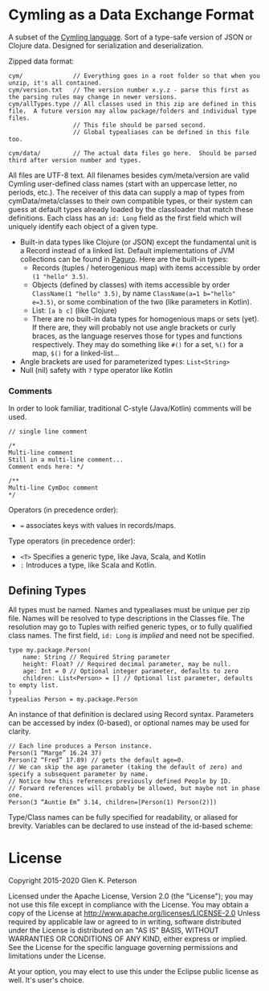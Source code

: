 # Cymling as a Data Exchange Format

A subset of the [Cymling language](README.md).
Sort of a type-safe version of JSON or Clojure data.
Designed for serialization and deserialization.

Zipped data format:
```
cym/              // Everything goes in a root folder so that when you unzip, it's all contained.
cym/version.txt   // The version number x.y.z - parse this first as the parsing rules may change in newer versions.
cym/allTypes.type // All classes used in this zip are defined in this file.  A future version may allow package/folders and individual type files.
                  // This file should be parsed second.
                  // Global typealiases can be defined in this file too.

cym/data/         // The actual data files go here.  Should be parsed third after version number and types.
```
All files are UTF-8 text.
All filenames besides cym/meta/version are valid Cymling user-defined class names (start with an uppercase letter, no periods, etc.).
The receiver of this data can supply a map of types from cymData/meta/classes to their own compatible types, or their system can guess at default types already loaded by the classloader that match these definitions.
Each class has an `id: Long` field as the first field which will uniquely identify each object of a given type.

 - Built-in data types like Clojure (or JSON) except the fundamental unit is a Record instead of a linked list.  Default implementations of JVM collections can be found in [Paguro](https://github.com/GlenKPeterson/Paguro).  Here are the built-in types:
   - Records (tuples / heterogenious map) with items accessible by order `(1 "hello" 3.5)`.
   - Objects (defined by classes) with items accessible by order `ClassName(1 "hello" 3.5)`, by name `ClassName(a=1 b="hello" e=3.5)`, or some combination of the two (like parameters in Kotlin).
   - List: `[a b c]` (like Clojure)
   - There are no built-in data types for homogenious maps or sets (yet).
   If there are, they will probably not use angle brackets or curly braces, as the language reserves those for types and functions respectively.
   They may do something like `#()` for a set, `%()` for a map, `$()` for a linked-list...
 - Angle brackets are used for parameterized types: `List<String>`
 - Null (nil) safety with `?` type operator like Kotlin

### Comments

In order to look familiar, traditional C-style (Java/Kotlin) comments will be used.

```
// single line comment

/*
Multi-line comment
Still in a multi-line comment...
Comment ends here: */

/**
Multi-line CymDoc comment
*/
```

Operators (in precedence order):
 - `=` associates keys with values in records/maps.

Type operators (in precedence order):
 - `<T>` Specifies a generic type, like Java, Scala, and Kotlin
 - `:` Introduces a type, like Scala and Kotlin.

## Defining Types
All types must be named.
Names and typealiases must be unique per zip file.
Names will be resolved to type descriptions in the Classes file.
The resolution may go to Tuples with reified generic types, or to fully qualified class names.
The first field, `id: Long` is *implied* and need not be specified.
```
type my.package.Person(
    name: String // Required String parameter
    height: Float? // Required decimal parameter, may be null.
    age: Int = 0 // Optional integer parameter, defaults to zero
    children: List<Person> = [] // Optional list parameter, defaults to empty list.
)
typealias Person = my.package.Person
```

An instance of that definition is declared using Record syntax.  Parameters can be accessed by index (0-based), or optional names may be used for clarity.
```
// Each line produces a Person instance.
Person(1 “Marge” 16.24 37)
Person(2 “Fred” 17.89) // gets the default age=0.
// We can skip the age parameter (taking the default of zero) and specify a subsequent parameter by name.
// Notice how this references previously defined People by ID.
// Forward references will probably be allowed, but maybe not in phase one.
Person(3 “Auntie Em” 3.14, children=[Person(1) Person(2)])
```
Type/Class names can be fully specified for readability, or aliased for brevity.
Variables can be declared to use instead of the id-based scheme:

# License

Copyright 2015-2020 Glen K. Peterson

Licensed under the Apache License, Version 2.0 (the "License"); you may not use this file except in compliance with the License. You may obtain a copy of the License at
http://www.apache.org/licenses/LICENSE-2.0
Unless required by applicable law or agreed to in writing, software distributed under the License is distributed on an "AS IS" BASIS, WITHOUT WARRANTIES OR CONDITIONS OF ANY KIND, either express or implied. See the License for the specific language governing permissions and limitations under the License.

At your option, you may elect to use this under the Eclipse public license as well.  It's user's choice.
